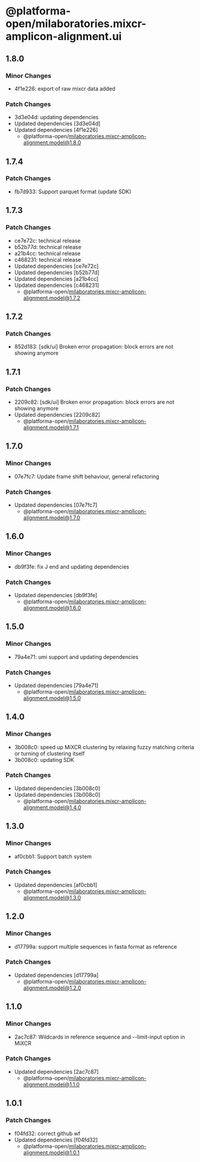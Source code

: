 # @platforma-open/milaboratories.mixcr-amplicon-alignment.ui

## 1.8.0

### Minor Changes

- 4f1e226: export of raw mixcr data added

### Patch Changes

- 3d3e04d: updating dependencies
- Updated dependencies [3d3e04d]
- Updated dependencies [4f1e226]
  - @platforma-open/milaboratories.mixcr-amplicon-alignment.model@1.8.0

## 1.7.4

### Patch Changes

- fb7d933: Support parquet format (update SDK)

## 1.7.3

### Patch Changes

- ce7e72c: technical release
- b52b77d: technical release
- a21b4cc: technical release
- c468231: technical release
- Updated dependencies [ce7e72c]
- Updated dependencies [b52b77d]
- Updated dependencies [a21b4cc]
- Updated dependencies [c468231]
  - @platforma-open/milaboratories.mixcr-amplicon-alignment.model@1.7.2

## 1.7.2

### Patch Changes

- 852d183: [sdk/ui] Broken error propagation: block errors are not showing anymore

## 1.7.1

### Patch Changes

- 2209c82: [sdk/ui] Broken error propagation: block errors are not showing anymore
- Updated dependencies [2209c82]
  - @platforma-open/milaboratories.mixcr-amplicon-alignment.model@1.7.1

## 1.7.0

### Minor Changes

- 07e7fc7: Update frame shift behaviour, general refactoring

### Patch Changes

- Updated dependencies [07e7fc7]
  - @platforma-open/milaboratories.mixcr-amplicon-alignment.model@1.7.0

## 1.6.0

### Minor Changes

- db9f3fe: fix J end and updating dependencies

### Patch Changes

- Updated dependencies [db9f3fe]
  - @platforma-open/milaboratories.mixcr-amplicon-alignment.model@1.6.0

## 1.5.0

### Minor Changes

- 79a4e71: umi support and updating dependencies

### Patch Changes

- Updated dependencies [79a4e71]
  - @platforma-open/milaboratories.mixcr-amplicon-alignment.model@1.5.0

## 1.4.0

### Minor Changes

- 3b008c0: speed up MiXCR clustering by relaxing fuzzy matching criteria or turning of clustering itself
- 3b008c0: updating SDK

### Patch Changes

- Updated dependencies [3b008c0]
- Updated dependencies [3b008c0]
  - @platforma-open/milaboratories.mixcr-amplicon-alignment.model@1.4.0

## 1.3.0

### Minor Changes

- af0cbb1: Support batch system

### Patch Changes

- Updated dependencies [af0cbb1]
  - @platforma-open/milaboratories.mixcr-amplicon-alignment.model@1.3.0

## 1.2.0

### Minor Changes

- d17799a: support multiple sequences in fasta format as reference

### Patch Changes

- Updated dependencies [d17799a]
  - @platforma-open/milaboratories.mixcr-amplicon-alignment.model@1.2.0

## 1.1.0

### Minor Changes

- 2ac7c87: Wildcards in reference sequence and --limit-input option in MiXCR

### Patch Changes

- Updated dependencies [2ac7c87]
  - @platforma-open/milaboratories.mixcr-amplicon-alignment.model@1.1.0

## 1.0.1

### Patch Changes

- f04fd32: correct github wf
- Updated dependencies [f04fd32]
  - @platforma-open/milaboratories.mixcr-amplicon-alignment.model@1.0.1
